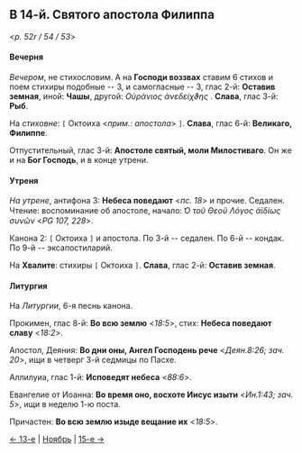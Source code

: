 ## В 14-й. Святого апостола Филиппа

<*p. 52r / 54 / 53*>

#### Вечерня

*Вечером*, не стихословим. А на **Господи воззвах** ставим 6 стихов и поем стихиры подобные -- 3, 
и самогласные -- 3, глас 2-й: **Оставив земная**, иной: **Чашы**, другой: *Οὐράνιος ἀνεδείχϑης* . 
**Слава**, глас 3-й: **Рыб**.   

На *стиховне*: `[` Октоиха <*прим.: апостола*> `]`. **Слава**, глас 6-й: **Великаго, Филиппе**.  

Отпустительный, глас 3-й: **Апостоле святый, моли Милостиваго**. 
Он же и на **Бог Господь**, и в конце утрени. 

#### Утреня

*На утрене*, антифона 3: **Небеса поведают** <*пс. 18*> и прочие. 
Седален. 
Чтение: воспоминание об апостоле, начало: *̔Ο τοῦ Θεοῦ Λόγος ἀϊδίως συνῶν* <*PG 107, 228*>.  

Канона 2: `[` Октоиха `]` и апостола. 
По 3-й -- седален. 
По 6-й -- кондак. 
По 9-й -- эксапостиларий.   

На **Хвалите**: стихиры `[` Октоиха `]`. **Слава**, глас 2-й: **Оставив земная**.  

#### Литургия 

На *Литургии*, 6-я песнь канона. 

Прокимен, глас 8-й: **Во всю землю** <*18:5*>, стих: **Небеса поведают славу** <*18:2*>. 

Апостол, Деяния: **Во дни оны, Ангел Господень рече** <*Деян.8:26; зач. 20*>, ищи в четверг 3-й седмицы по Пасхе. 

Аллилуиа, глас 1-й: **Исповедят небеса** <*88:6*>. 

Евангелие от Иоанна: **Во время оно, восхоте Иисус изыти** <*Ин.1:43; зач. 5*>, ищи в неделю 1-ю поста.

Причастен: **Во всю землю изыде вещание их** <*18:5*>. 

[← 13-е](11_13_MES.ru.md) | [Ноябрь](README.md#14-й) | [15-е →](11_15_MES.ru.md)
